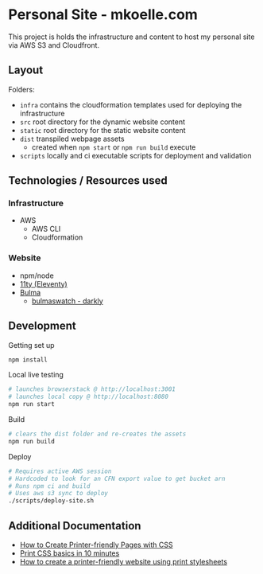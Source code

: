 # Personal Site - mkoelle.com

This project is holds the infrastructure and content to host my personal site via AWS S3 and Cloudfront.

## Layout

Folders:

- `infra` contains the cloudformation templates used for deploying the infrastructure
- `src` root directory for the dynamic website content
- `static` root directory for the static website content
- `dist` transpiled webpage assets
  - created when `npm start` or `npm run build` execute
- `scripts` locally and ci executable scripts for deployment and validation

## Technologies / Resources used

### Infrastructure

- AWS
  - AWS CLI
  - Cloudformation

### Website

- npm/node
- [11ty (Eleventy)](https://www.11ty.dev/docs/)
- [Bulma](https://bulma.io/)
  - [bulmaswatch - darkly](https://jenil.github.io/bulmaswatch/darkly/)

## Development

Getting set up

``` bash
npm install
```

Local live testing

``` bash
# launches browserstack @ http://localhost:3001
# launches local copy @ http://localhost:8080
npm run start
```

Build

``` bash
# clears the dist folder and re-creates the assets
npm run build
```

Deploy

``` bash
# Requires active AWS session
# Hardcoded to look for an CFN export value to get bucket arn
# Runs npm ci and build
# Uses aws s3 sync to deploy
./scripts/deploy-site.sh
```

## Additional Documentation

- [How to Create Printer-friendly Pages with CSS](https://www.sitepoint.com/css-printer-friendly-pages/)
- [Print CSS basics in 10 minutes](https://www.paperplane.app/blog/print-css-basics/)
- [How to create a printer-friendly website using print stylesheets](https://blog.tbhcreative.com/2019/06/website-print-friendly-styling.html)
